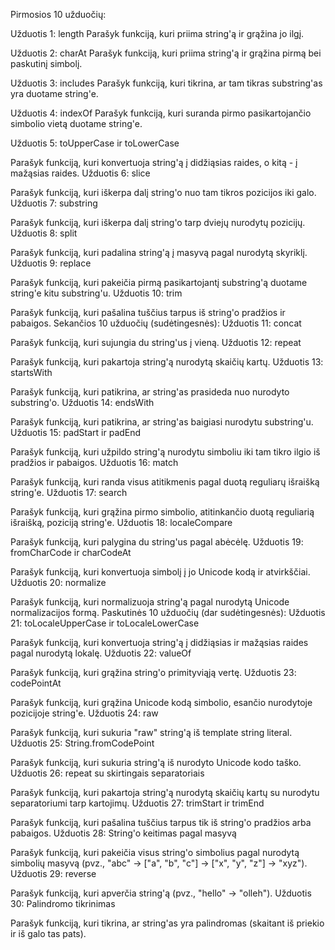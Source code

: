 Pirmosios 10 užduočių:

Užduotis 1: length
Parašyk funkciją, kuri priima string'ą ir grąžina jo ilgį.

Užduotis 2: charAt
Parašyk funkciją, kuri priima string'ą ir grąžina pirmą bei paskutinį simbolį.

Užduotis 3: includes
Parašyk funkciją, kuri tikrina, ar tam tikras substring'as yra duotame string'e.

Užduotis 4: indexOf
Parašyk funkciją, kuri suranda pirmo pasikartojančio simbolio vietą duotame string'e.

Užduotis 5: toUpperCase ir toLowerCase

Parašyk funkciją, kuri konvertuoja string'ą į didžiąsias raides, o kitą - į mažąsias raides.
Užduotis 6: slice

Parašyk funkciją, kuri iškerpa dalį string'o nuo tam tikros pozicijos iki galo.
Užduotis 7: substring

Parašyk funkciją, kuri iškerpa dalį string'o tarp dviejų nurodytų pozicijų.
Užduotis 8: split

Parašyk funkciją, kuri padalina string'ą į masyvą pagal nurodytą skyriklį.
Užduotis 9: replace

Parašyk funkciją, kuri pakeičia pirmą pasikartojantį substring'ą duotame string'e kitu substring'u.
Užduotis 10: trim

Parašyk funkciją, kuri pašalina tuščius tarpus iš string'o pradžios ir pabaigos.
Sekančios 10 užduočių (sudėtingesnės):
Užduotis 11: concat

Parašyk funkciją, kuri sujungia du string'us į vieną.
Užduotis 12: repeat

Parašyk funkciją, kuri pakartoja string'ą nurodytą skaičių kartų.
Užduotis 13: startsWith

Parašyk funkciją, kuri patikrina, ar string'as prasideda nuo nurodyto substring'o.
Užduotis 14: endsWith

Parašyk funkciją, kuri patikrina, ar string'as baigiasi nurodytu substring'u.
Užduotis 15: padStart ir padEnd

Parašyk funkciją, kuri užpildo string'ą nurodytu simboliu iki tam tikro ilgio iš pradžios ir pabaigos.
Užduotis 16: match

Parašyk funkciją, kuri randa visus atitikmenis pagal duotą reguliarų išraišką string'e.
Užduotis 17: search

Parašyk funkciją, kuri grąžina pirmo simbolio, atitinkančio duotą reguliarią išraišką, poziciją string'e.
Užduotis 18: localeCompare

Parašyk funkciją, kuri palygina du string'us pagal abėcėlę.
Užduotis 19: fromCharCode ir charCodeAt

Parašyk funkciją, kuri konvertuoja simbolį į jo Unicode kodą ir atvirkščiai.
Užduotis 20: normalize

Parašyk funkciją, kuri normalizuoja string'ą pagal nurodytą Unicode normalizacijos formą.
Paskutinės 10 užduočių (dar sudėtingesnės):
Užduotis 21: toLocaleUpperCase ir toLocaleLowerCase

Parašyk funkciją, kuri konvertuoja string'ą į didžiąsias ir mažąsias raides pagal nurodytą lokalę.
Užduotis 22: valueOf

Parašyk funkciją, kuri grąžina string'o primityviąją vertę.
Užduotis 23: codePointAt

Parašyk funkciją, kuri grąžina Unicode kodą simbolio, esančio nurodytoje pozicijoje string'e.
Užduotis 24: raw

Parašyk funkciją, kuri sukuria "raw" string'ą iš template string literal.
Užduotis 25: String.fromCodePoint

Parašyk funkciją, kuri sukuria string'ą iš nurodyto Unicode kodo taško.
Užduotis 26: repeat su skirtingais separatoriais

Parašyk funkciją, kuri pakartoja string'ą nurodytą skaičių kartų su nurodytu separatoriumi tarp kartojimų.
Užduotis 27: trimStart ir trimEnd

Parašyk funkciją, kuri pašalina tuščius tarpus tik iš string'o pradžios arba pabaigos.
Užduotis 28: String'o keitimas pagal masyvą

Parašyk funkciją, kuri pakeičia visus string'o simbolius pagal nurodytą simbolių masyvą (pvz., "abc" -> ["a", "b", "c"] -> ["x", "y", "z"] -> "xyz").
Užduotis 29: reverse

Parašyk funkciją, kuri apverčia string'ą (pvz., "hello" -> "olleh").
Užduotis 30: Palindromo tikrinimas

Parašyk funkciją, kuri tikrina, ar string'as yra palindromas (skaitant iš priekio ir iš galo tas pats).